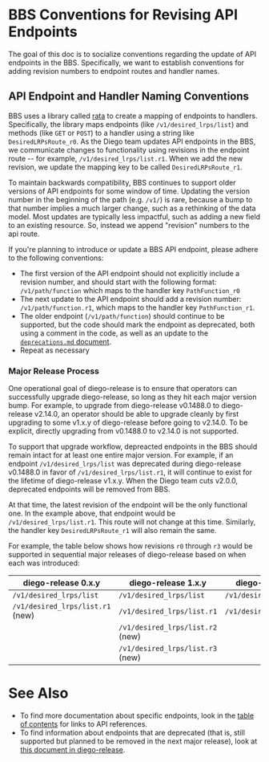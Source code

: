 # BBS Conventions for Revising API Endpoints

The goal of this doc is to socialize conventions regarding the update of API endpoints in the BBS.
Specifically, we want to establish conventions for adding revision numbers to endpoint routes and handler names.

## API Endpoint and Handler Naming Conventions
BBS uses a library called [rata](https://github.com/tedsuo/rata) to create a mapping of endpoints to handlers.
Specifically, the library maps endpoints (like `/v1/desired_lrps/list`) and methods (like `GET` or `POST`) to a handler using a string like `DesiredLRPsRoute_r0`.
As the Diego team updates API endpoints in the BBS, we communicate changes to functionality using revisions in the endpoint route -- for example, `/v1/desired_lrps/list.r1`.
When we add the new revision, we update the mapping key to be called `DesiredLRPsRoute_r1`.

To maintain backwards compatibility, BBS continues to support older versions of API endpoints for some window of time.
Updating the version number in the beginning of the path (e.g. `/v1/`) is rare, because a bump to that number implies a much larger change, such as a rethinking of the data model.
Most updates are typically less impactful, such as adding a new field to an existing resource.
So, instead we append "revision" numbers to the api route.

If you're planning to introduce or update a BBS API endpoint, please adhere to the following conventions:
- The first version of the API endpoint should not explicitly include a revision number, and should start with the following format: `/v1/path/function` which maps to the handler key `PathFunction_r0`
- The next update to the API endpoint should add a revision number: `/v1/path/function.r1`, which maps to the handler key `PathFunction_r1`.
- The older endpoint (`/v1/path/function`) should continue to be supported, but the code should mark the endpoint as deprecated,
  both using a comment in the code, as well as an update to the [`deprecations.md` document](https://github.com/cloudfoundry/diego-release/blob/develop/docs/deprecations.md#bbs-1).
- Repeat as necessary

### Major Release Process
One operational goal of diego-release is to ensure that operators can successfully upgrade diego-release,
so long as they hit each major version bump.
For example, to upgrade from diego-release v0.1488.0 to diego-release v2.14.0, an operator should be able to upgrade cleanly by first upgrading to some v1.x.y of diego-release before going to v2.14.0.
To be explicit, directly upgrading from v0.1488.0 to v2.14.0 is not supported.

To support that upgrade workflow, depreacted endpoints in the BBS should remain intact for at least one entire major version.
For example, if an endpoint `/v1/desired_lrps/list` was deprecated during diego-release v0.1488.0 in favor of `/v1/desired_lrps/list.r1`,
it will continue to exist for the lifetime of diego-release v1.x.y.
When the Diego team cuts v2.0.0, deprecated endpoints will be removed from BBS.

At that time, the latest revision of the endpoint will be the only functional one.
In the example above, that endpoint would be `/v1/desired_lrps/list.r1`.
This route will not change at this time.
Similarly, the handler key `DesiredLRPsRoute_r1` will also remain the same.

For example, the table below shows how revisions `r0` through `r3` would be supported in sequential major releases of diego-release
based on when each was introduced:

| diego-release 0.x.y              | diego-release 1.x.y              | diego-release 2.x.y        | diego-release 3.x.y        |
| -------------------------------- | -------------------------------- | -------------------------- | -------------------------- |
| `/v1/desired_lrps/list`          | `/v1/desired_lrps/list`          | `/v1/desired_lrps/list.r2` | `/v1/desired_lrps/list.r3` |
| `/v1/desired_lrps/list.r1` (new) | `/v1/desired_lrps/list.r1`       | `/v1/desired_lrps/list.r3` |                            |
|                                  | `/v1/desired_lrps/list.r2` (new) |                            |                            |
|                                  | `/v1/desired_lrps/list.r3` (new) |                            |                            |

# See Also
- To find more documentation about specific endpoints, look in the [table of contents](README.md) for links to API references.
- To find information about endpoints that are deprecated (that is, still supported but planned to be removed in the next major release), look at [this document in diego-release](https://github.com/cloudfoundry/diego-release/blob/develop/docs/deprecations.md#bbs-1).
